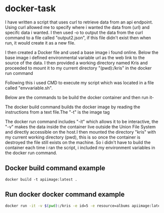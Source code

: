 # docker-task

I have written a script that uses curl to retrieve data from an api endpoint. Using curl allowed me to specify where i wanted the data from (url) and specifc data i wanted. I then used -o to output the data from the curl command to a file called "output2.json", if this file didn't exist then when run, it would create it as a new file.

I then created a Docker file and used a base image i found online. Below the base image i defined environmental variable url as the web link to the source of the data. I then provided a working directory named Kris and proceeded to mount it to my current directory "(pwd):/kris" in the docker run command 

Following this i used CMD to execute my script which was located in a file called "envvariable.sh".

Below are the commands to be build the docker container and then run it-

The docker build command builds the docker image by reading the instructions from a text file.The "-t" is the image tag

The docker run command includes "-it" which allows it to be interactive, the "-v" makes the data inside the container live outside the Union File System and directly accessible on the host.I then mounted the directory "kris" with my current working directory (pwd), this is so once the container is destroyed the file still exists on the machine. So i didn't have to build the container each time i ran the script, i included my environment variables in the docker run command.



## Docker build command example
``` 
docker build -t apiimage:latest .
```




## Run docker docker command example

``` bash
docker run -it -v $(pwd):/kris -e id=5 -e resource=albums apiimage:latest
```







